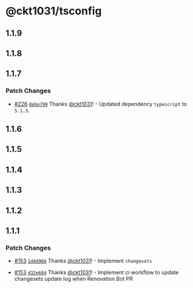 # @ckt1031/tsconfig

## 1.1.9

## 1.1.8

## 1.1.7

### Patch Changes

- [#226](https://github.com/ckt1031/nodejs-config/pull/226) [`deba799`](https://github.com/ckt1031/nodejs-config/commit/deba799e96b460b1ec17c7c2eb90c508ac42c66f) Thanks [@ckt1031](https://github.com/ckt1031)! - Updated dependency `typescript` to `5.1.3`.

## 1.1.6

## 1.1.5

## 1.1.4

## 1.1.3

## 1.1.2

## 1.1.1

### Patch Changes

- [#153](https://github.com/ckt1031/nodejs-config/pull/153) [`1d4d966`](https://github.com/ckt1031/nodejs-config/commit/1d4d966cc4a34dafafe6df4aae75b46f3de8add2) Thanks [@ckt1031](https://github.com/ckt1031)! - Implement `changesets`

- [#153](https://github.com/ckt1031/nodejs-config/pull/153) [`d32e684`](https://github.com/ckt1031/nodejs-config/commit/d32e684147b69313af3301188980555043e09b61) Thanks [@ckt1031](https://github.com/ckt1031)! - Implement ci workflow to update changesets update log when Renovation Bot PR
